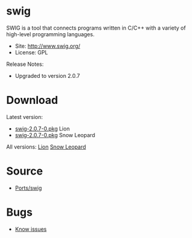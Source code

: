 

# swig #

SWIG is a tool that connects programs written in C/C++ with a variety of high-level programming languages.

  * Site: http://www.swig.org/
  * License: GPL

Release Notes:
  * Upgraded to version 2.0.7



# Download #

Latest version:
  * [swig-2.0.7-0.pkg](http://code.google.com/p/rudix/downloads/detail?name=swig-2.0.7-0.pkg) Lion
  * [swig-2.0.7-0.pkg](http://code.google.com/p/rudix-snowleopard/downloads/detail?name=swig-2.0.7-0.pkg) Snow Leopard

All versions: [Lion](http://code.google.com/p/rudix/downloads/list?q=swig) [Snow Leopard](http://code.google.com/p/rudix-snowleopard/downloads/list?q=swig)

# Source #
  * [Ports/swig](http://code.google.com/p/rudix/source/browse/Ports/swig)

# Bugs #
  * [Know issues](http://code.google.com/p/rudix/issues/list?q=swig)
